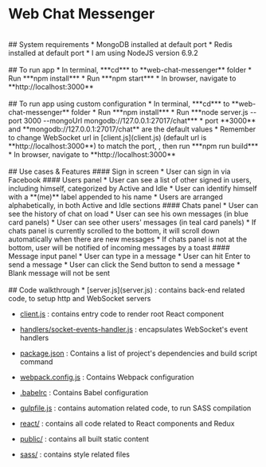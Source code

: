 # Web Chat Messenger
<br>
## System requirements
* MongoDB installed at default port
* Redis installed at default port
* I am using NodeJS version 6.9.2
<br><br>
## To run app
* In terminal, ***cd*** to **web-chat-messenger** folder
* Run ***npm install***
* Run ***npm start***
* In browser, navigate to **http://localhost:3000**
<br><br>
## To run app using custom configuration
* In terminal, ***cd*** to **web-chat-messenger** folder
* Run ***npm install***
* Run ***node server.js --port 3000 --mongoUrl mongodb://127.0.0.1:27017/chat***
* port **3000** and **mongodb://127.0.0.1:27017/chat** are the default values
* Remember to change WebSocket url in [client.js](client.js) (default url is **http://localhost:3000**) to match the port, , then run ***npm run build***
* In browser, navigate to **http://localhost:3000**
<br><br>
## Use cases & Features
#### Sign in screen
* User can sign in via Facebook
#### Users panel
* User can see a list of other signed in users, including himself, categorized by Active and Idle
* User can identify himself with a **(me)** label appended to his name
* Users are arranged alphabetically, in both Active and Idle sections
#### Chats panel
* User can see the history of chat on load
* User can see his own messages (in blue card panels)
* User can see other users' messages (in teal card panels)
* If chats panel is currently scrolled to the bottom, it will scroll down automatically when there are new messages
* If chats panel is not at the bottom, user will be notified of incoming messages by a toast
#### Message input panel
* User can type in a message
* User can hit Enter to send a message
* User can click the Send button to send a message
* Blank message will not be sent
<br><br>
## Code walkthrough
* [server.js](server.js) : contains back-end related code, to setup http and WebSocket servers


* [client.js](client.js) : contains entry code to render root React component


* [handlers/socket-events-handler.js](handlers/socket-events-handler.js) : encapsulates WebSocket's event handlers


* [package.json](package.json) : Contains a list of project's dependencies and build script command


* [webpack.config.js](webpack.config.js) : Contains Webpack configuration


* [.babelrc](.babelrc) : Contains Babel configuration


* [gulpfile.js](gulpfile.js) : contains automation related code, to run SASS compilation


* [react/](react/) : contains all code related to React components and Redux


* [public/](public/) : contains all built static content


* [sass/](sass/) : contains style related files